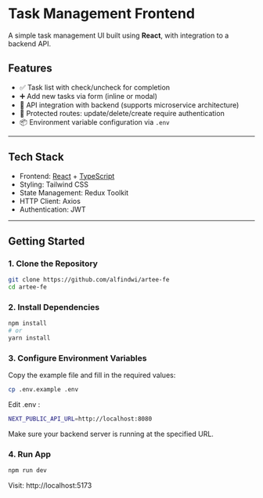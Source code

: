 # Task Management Frontend

A simple task management UI built using **React**, with integration to a backend API.

## Features

- ✅ Task list with check/uncheck for completion
- ➕ Add new tasks via form (inline or modal)
- 🔁 API integration with backend (supports microservice architecture)
- 🔐 Protected routes: update/delete/create require authentication
- 📦 Environment variable configuration via `.env`

---

## Tech Stack

- Frontend: [React](https://react.dev/) + [TypeScript](https://www.typescriptlang.org/)
- Styling: Tailwind CSS
- State Management: Redux Toolkit
- HTTP Client: Axios
- Authentication: JWT

---



## Getting Started

### 1. Clone the Repository

```bash
git clone https://github.com/alfindwi/artee-fe
cd artee-fe
```
### 2. Install Dependencies

```bash
npm install
# or
yarn install
```

### 3. Configure Environment Variables
Copy the example file and fill in the required values:

```bash
cp .env.example .env
```

Edit .env :

```bash
NEXT_PUBLIC_API_URL=http://localhost:8080
```
Make sure your backend server is running at the specified URL.

### 4. Run App

```bash
npm run dev
```
Visit: http://localhost:5173